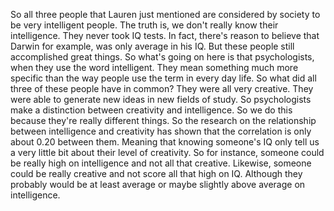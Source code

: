 So all three people that Lauren just mentioned are considered by society to be
very intelligent people. The truth is, we don't really know their intelligence.
They never took IQ tests. In fact, there's reason to believe that Darwin for
example, was only average in his IQ. But these people still accomplished great
things. So what's going on here is that psychologists, when they use the word
intelligent. They mean something much more specific than the way people use the
term in every day life. So what did all three of these people have in common?
They were all very creative. They were able to generate new ideas in new fields
of study. So psychologists make a distinction between creativity and
intelligence. So we do this because they're really different things. So the
research on the relationship between intelligence and creativity has shown that
the correlation is only about 0.20 between them. Meaning that knowing someone's
IQ only tell us a very little bit about their level of creativity. So for
instance, someone could be really high on intelligence and not all that
creative. Likewise, someone could be really creative and not score all that
high on IQ. Although they probably would be at least average or maybe slightly
above average on intelligence.
